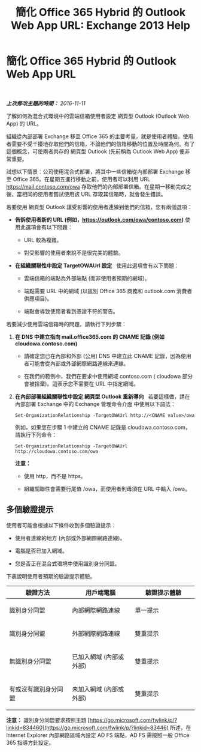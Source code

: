 ﻿---
title: '簡化 Office 365 Hybrid 的 Outlook Web App URL: Exchange 2013 Help'
TOCTitle: 簡化 Office 365 Hybrid 的 Outlook Web App URL
ms:assetid: 19449aee-3796-4298-90c6-c7579b8d2f7a
ms:mtpsurl: https://technet.microsoft.com/zh-tw/library/Mt791749(v=EXCHG.150)
ms:contentKeyID: 74259172
ms.date: 01/11/2018
mtps_version: v=EXCHG.150
ms.translationtype: HT
---

# 簡化 Office 365 Hybrid 的 Outlook Web App URL

 

_**上次修改主題的時間：** 2016-11-11_

了解如何為混合式環境中的雲端信箱使用者設定 網頁型 Outlook (Outlook Web App) 的 URL。

組織從內部部署 Exchange 移至 Office 365 的主要考量，就是使用者體驗。使用者需要不受干擾地存取他們的信箱，不論他們的信箱移動的位置及時間為何。有了這個概念，可使兩者共存的 網頁型 Outlook (先前稱為 Outlook Web App) 便非常重要。

試想以下情景︰公司使用混合式部署，將其中一些信箱從內部部署 Exchange 移至 Office 365。在星期五進行移動之前，使用者可以利用 URL https://mail.contoso.com/owa 存取他們的內部部署信箱。在星期一移動完成之後，當相同的使用者嘗試使用該 URL 存取其信箱時，就會發生錯誤。

若要使用 網頁型 Outlook 讓受影響的使用者連線到他們的信箱，您有兩個選項︰

  - **告訴使用者新的 URL (例如，https://outlook.com/owa/contoso.com)** 使用此選項會有以下問題︰
    
      - URL 較為複雜。
    
      - 對受影響的使用者來說不是很完美的體驗。

  - **在組織關聯性中設定 TargetOWAUrl 設定**   使用此選項會有以下問題︰
    
      - 雲端信箱的端點為外部端點 (而非使用者預期的網域)。
    
      - 端點需要 URL 中的網域 (以區別 Office 365 商務和 outlook.com 消費者供應項目)。
    
      - 端點會導致使用者看到憑證不符的警告。

若要減少使用雲端信箱時的問題，請執行下列步驟：

1.  **在 DNS 中建立指向 mail.office365.com 的 CNAME 記錄 (例如 cloudowa.contoso.com)**
    
      - 請確定您已在內部和外部 (公用) DNS 中建立此 CNAME 記錄，因為使用者可能會從內部或外部網際網路連線來連線。
    
      - 在我們的範例中，我們在要求中使用網域 contoso.com ( cloudowa 部分會被捨棄)。這表示您不需要在 URL 中指定網域。

2.  **在內部部署組織關聯性中設定 網頁型 Outlook 重新導向**   若要這樣做，請在內部部署 Exchange 中的 Exchange 管理命令介面 中使用以下語法：
    
        Set-OrganizationRelationship -TargetOWAUrl http://<CNAME value>/owa
    
    例如，如果您在步驟 1 中建立的 CNAME 記錄是 cloudowa.contoso.com，請執行下列命令︰
    
        Set-OrganizationRelationship -TargetOWAUrl http://cloudowa.contoso.com/owa
    
    **注意：**
    
      - 使用 http，而不是 https。
    
      - 組織關聯性會需要行尾值 /owa，而使用者則毋須在 URL 中輸入 /owa。

## 多個驗證提示

使用者可能會根據以下條件收到多個驗證提示︰

  - 使用者連線的地方 (內部或外部網際網路連線)。

  - 電腦是否已加入網域。

  - 您是否正在混合式環境中使用識別身分同盟。

下表說明使用者預期的驗證提示體驗。


<table>
<colgroup>
<col style="width: 33%" />
<col style="width: 33%" />
<col style="width: 33%" />
</colgroup>
<thead>
<tr class="header">
<th>驗證方法</th>
<th>用戶端電腦</th>
<th>驗證提示體驗</th>
</tr>
</thead>
<tbody>
<tr class="odd">
<td><p>識別身分同盟</p></td>
<td><p>內部網際網路連線</p></td>
<td><p>單一提示</p></td>
</tr>
<tr class="even">
<td><p>識別身分同盟</p></td>
<td><p>外部網際網路連線</p></td>
<td><p>雙重提示</p></td>
</tr>
<tr class="odd">
<td><p>無識別身分同盟</p></td>
<td><p>已加入網域 (內部或外部)</p></td>
<td><p>雙重提示</p></td>
</tr>
<tr class="even">
<td><p>有或沒有識別身分同盟</p></td>
<td><p>未加入網域 (內部或外部)</p></td>
<td><p>雙重提示</p></td>
</tr>
</tbody>
</table>


**注意：** 識別身分同盟要求按照主題 [https://go.microsoft.com/fwlink/p/?linkid=834460](https://go.microsoft.com/fwlink/p/?linkid=83446) 所述，在 Internet Explorer 內部網路區域內設定 AD FS 端點，AD FS 需按照一般 Office 365 指導方針設定。

